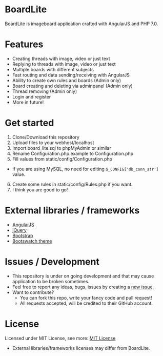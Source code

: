 # BoardLite
BoardLite is imageboard application crafted with AngularJS and PHP 7.0.

# Features
* Creating threads with image, video or just text
* Replying to threads with image, video or just text
* Multiple boards with different subjects
* Fast routing and data sending/receiving with AngularJS
* Ability to create own rules and boards (Admin only)
* Board creating and deleting via adminpanel (Admin only)
* Thread removing (Admin only)
* Login and register
* More in future!

# Get started
1. Clone/Download this repository
2. Upload files to your webhost/localhost
3. Import board_lite.sql to phpMyAdmin or similar
4. Rename Configuration.php.example to Configuration.php
5. Fill values from static/config/Configuration.php
  - If you are using MySQL, no need for editing ``` $_CONFIG['db_conn_str'] ``` value.
6. Create some rules in static/config/Rules.php if you want.
7. I think you are good to go!

# External libraries / frameworks
* [AngularJS](https://angularjs.org/)
* [jQuery](https://jquery.com/)
* [Bootstrap](http://getbootstrap.com/)
* [Bootswatch theme](https://bootswatch.com/yeti/)

# Issues / Development
* This repository is under on going development and that may cause application to be broken sometimes.
* Feel free to report any ideas, bugs, issues by creating a [new issue](https://github.com/JokkeeZ/BoardLite/issues/new).
* Want to contribute?
  * You can fork this repo, write your fancy code and pull request!
  * All requests accepted, will be credited to their GitHub account.

# License
Licensed under MIT License, see more: [MIT License](https://github.com/JokkeeZ/BoardLite/blob/master/LICENSE)
* External libraries/frameworks licenses may differ from BoardLite.
